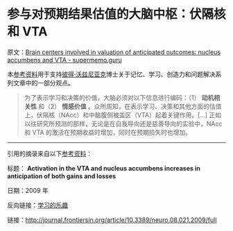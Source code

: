# 参与对预期结果估值的大脑中枢：伏隔核和 VTA

原文：[Brain centers involved in valuation of anticipated outcomes: nucleus accumbens and VTA - supermemo.guru](https://supermemo.guru/wiki/Brain_centers_involved_in_valuation_of_anticipated_outcomes:_nucleus_accumbens_and_VTA)

本[参考资料](https://supermemo.guru/wiki/References)用于支持[彼得·沃兹尼亚克](https://supermemo.guru/wiki/Piotr_Wozniak)博士关于记忆、学习、创造力和问题解决系列文章中的一部分观点。

> 为了表示学习和决策的价值，大脑必须对以下信息进行编码：（1） **动机相关性** 和（2） **情感价值** 。众所周知，在表示学习、决策和其他方面的估值上，伏隔核（NAcc）和中脑腹侧被盖区（VTA）起着关键作用。[…] 正如以往研究所预测的那样，无论是在自我导向还是慈善导向的实验中，NAcc 和 VTA 的激活在预期收益时增加，同时在预期损失时也增加。

------

引用的摘录来自以下[参考资料](https://supermemo.guru/wiki/References)：

标题： **Activation in the VTA and nucleus accumbens increases in anticipation of both gains and losses** 

日期：2009 年

反向链接：[学习的乐趣](https://supermemo.guru/wiki/Pleasure_of_learning)

链接：http://journal.frontiersin.org/article/10.3389/neuro.08.021.2009/full